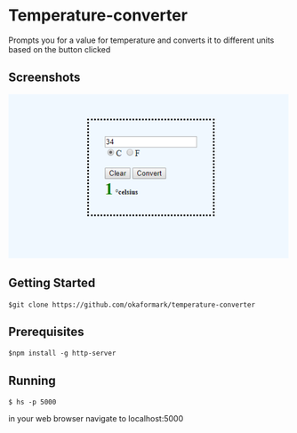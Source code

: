 # Temperature-converter
Prompts you for a value for temperature and converts it to different units based on the button clicked

## Screenshots
![alt text](https://raw.githubusercontent.com/okaformark/temperature-converter/master/images/temp.PNG)
## Getting Started

 ```
 $git clone https://github.com/okaformark/temperature-converter
 ```


## Prerequisites
```
$npm install -g http-server

```
## Running
```
$ hs -p 5000
```
in your web browser navigate to localhost:5000
